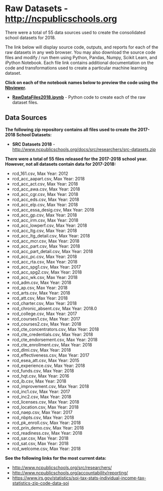 # Raw Datasets - http://ncpublicschools.org
There were a total of 55 data sources used to create the consolidated school datasets for 2018.  

The link below will display source code, outputs, and reports for each of the raw datasets in any web browser.  You may also download the source code files and modify / run them using Python, Pandas, Numpy, Scikit Learn, and iPython Notebook.  Each file link contains additional documentation on the code and transformations used to create a particular machine learning dataset.     

**Click on each of the notebook names below to preview the code using the [Nbviewer](nbviewer.jupyter.org).**

* [**RawDataFiles2018.ipynb**](https://nbviewer.jupyter.org/github/jakemdrew/EducationDataNC/blob/master/2018/Raw%20Datasets/Source%20Code/RawDataFiles2018.ipynb) - Python code to create each of the raw dataset files. 

## Data Sources 
**The following zip repository contains all files used to create the 2017-2018 School Datasets:**
* **SRC Datasets 2018** - http://www.ncpublicschools.org/docs/src/researchers/src-datasets.zip

**There were a total of 55 files released for the 2017-2018 school year.  However, not all datasets contain data for 2017-2018:** 
* rcd_161.csv, Max Year: 2012
* rcd_acc_aapart.csv, Max Year: 2018
* rcd_acc_act.csv, Max Year: 2018
* rcd_acc_awa.csv, Max Year: 2018
* rcd_acc_cgr.csv, Max Year: 2018
* rcd_acc_eds.csv, Max Year: 2018
* rcd_acc_elp.csv, Max Year: 2018
* rcd_acc_essa_desig.csv, Max Year: 2018
* rcd_acc_gp.csv, Max Year: 2018
* rcd_acc_irm.csv, Max Year: 2018
* rcd_acc_lowperf.csv, Max Year: 2018
* rcd_acc_ltg.csv, Max Year: 2018
* rcd_acc_ltg_detail.csv, Max Year: 2018
* rcd_acc_mcr.csv, Max Year: 2018
* rcd_acc_part.csv, Max Year: 2018
* rcd_acc_part_detail.csv, Max Year: 2018
* rcd_acc_pc.csv, Max Year: 2018
* rcd_acc_rta.csv, Max Year: 2018
* rcd_acc_spg1.csv, Max Year: 2017
* rcd_acc_spg2.csv, Max Year: 2018
* rcd_acc_wk.csv, Max Year: 2018
* rcd_adm.csv, Max Year: 2018
* rcd_ap.csv, Max Year: 2018
* rcd_arts.csv, Max Year: 2018
* rcd_att.csv, Max Year: 2018
* rcd_charter.csv, Max Year: 2018
* rcd_chronic_absent.csv, Max Year: 2018.0
* rcd_college.csv, Max Year: 2017
* rcd_courses1.csv, Max Year: 2017
* rcd_courses2.csv, Max Year: 2018
* rcd_cte_concentrators.csv, Max Year: 2018
* rcd_cte_credentials.csv, Max Year: 2018
* rcd_cte_endorsement.csv, Max Year: 2018
* rcd_cte_enrollment.csv, Max Year: 2018
* rcd_dlmi.csv, Max Year: 2018
* rcd_effectiveness.csv, Max Year: 2017
* rcd_esea_att.csv, Max Year: 2015
* rcd_experience.csv, Max Year: 2018
* rcd_funds.csv, Max Year: 2018
* rcd_hqt.csv, Max Year: 2016
* rcd_ib.csv, Max Year: 2018
* rcd_improvement.csv, Max Year: 2018
* rcd_inc1.csv, Max Year: 2017
* rcd_inc2.csv, Max Year: 2018
* rcd_licenses.csv, Max Year: 2018
* rcd_location.csv, Max Year: 2018
* rcd_naep.csv, Max Year: 2017
* rcd_nbpts.csv, Max Year: 2018
* rcd_pk_enroll.csv, Max Year: 2018
* rcd_prin_demo.csv, Max Year: 2018
* rcd_readiness.csv, Max Year: 2018
* rcd_sar.csv, Max Year: 2018
* rcd_sat.csv, Max Year: 2018
* rcd_welcome.csv, Max Year: 2018 

**See the following links for the most current data:**
* http://www.ncpublicschools.org/src/researchers/
* http://www.ncpublicschools.org/accountability/reporting/
* https://www.irs.gov/statistics/soi-tax-stats-individual-income-tax-statistics-zip-code-data-soi
